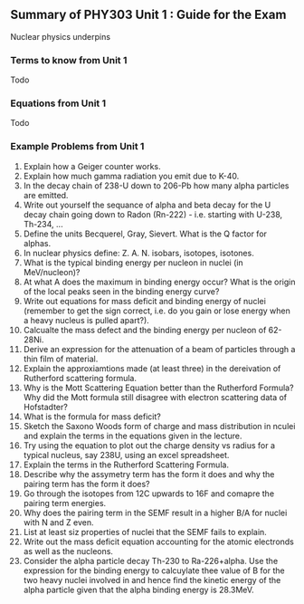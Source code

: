 ## Summary of PHY303 Unit 1 : Guide for the Exam


Nuclear physics underpins



### Terms to know from Unit 1
Todo


### Equations from Unit 1
Todo

### Example Problems from Unit 1


1. Explain how a Geiger counter works.
2. Explain how much gamma radiation you emit due to K-40.
3. In the decay chain of 238-U down to 206-Pb how many alpha particles are emitted.
4. Write out yourself the sequance of alpha and beta decay for the U decay chain going down to Radon (Rn-222) - i.e. starting with U-238, Th-234, ...
5. Define the units Becquerel, Gray, Sievert. What is the Q factor for alphas.
6. In nuclear physics define: Z. A. N. isobars, isotopes, isotones.
7. What is the typical binding energy per nucleon in nuclei (in MeV/nucleon)?
8. At what A does the maximum in binding energy occur? What is the origin of the local peaks seen in the binding energy curve?
9. Write out equations for mass deficit and binding energy of nuclei (remember to get the sign correct, i.e. do you gain or lose energy when a heavy nucleus is pulled apart?).
10. Calcualte the mass defect and the binding energy per nucleon of 62-28Ni.
11. Derive an expression for the attenuation of a beam of particles through a thin film of material.
12. Explain the approxiamtions made (at least three) in the dereivation of Rutherford scattering formula.
13. Why is the Mott Scattering Equation better than the Rutherford Formula? Why did the Mott formula still disagree with electron scattering data of Hofstadter?
14. What is the formula for mass deficit?
15. Sketch the Saxono Woods form of charge and mass distribution in nculei and explain the terms in the equations given in the lecture.
16. Try using the equation to plot out the charge density vs radius for a typical nucleus, say 238U, using an excel spreadsheet.
17. Explain the terms in the Rutherford Scattering Formula.
18. Describe why the assymetry term has the form it does and why the pairing term has the form it does?
19. Go through the isotopes from 12C upwards to 16F and comapre the pairing term energies.
20. Why does the pairing term in the SEMF result in a higher B/A for nuclei with N and Z even.
21. List at least siz properties of nuclei that the SEMF fails to explain.
22. Write out the mass deficit equation accounting for the atomic electronds as well as the nucleons.
23. Consider the alpha particle decay Th-230 to Ra-226+alpha. Use the expression for the binding energy to calcuylate thee value of B for the two heavy nuclei involved in and hence find the kinetic energy of the alpha particle given that the alpha binding energy is 28.3MeV.